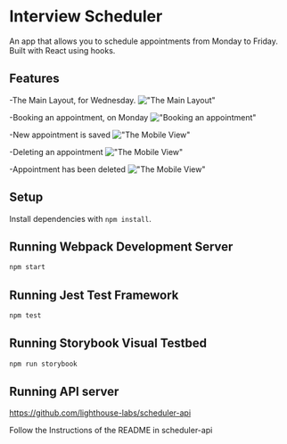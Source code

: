 # Interview Scheduler

An app that allows you to schedule appointments from Monday to Friday. Built with React using hooks.

## Features

-The Main Layout, for Wednesday.
!["The Main Layout"](https://github.com/mrfinesse47/scheduler/blob/master/docs/1.png?raw=true)

-Booking an appointment, on Monday
!["Booking an appointment"](https://github.com/mrfinesse47/scheduler/blob/master/docs/5.png?raw=true)

-New appointment is saved
!["The Mobile View"](https://github.com/mrfinesse47/scheduler/blob/master/docs/4.png?raw=true)

-Deleting an appointment
!["The Mobile View"](https://github.com/mrfinesse47/scheduler/blob/master/docs/3.png?raw=true)

-Appointment has been deleted
!["The Mobile View"](https://github.com/mrfinesse47/scheduler/blob/master/docs/2.png?raw=true)

## Setup

Install dependencies with `npm install`.

## Running Webpack Development Server

```sh
npm start
```

## Running Jest Test Framework

```sh
npm test
```

## Running Storybook Visual Testbed

```sh
npm run storybook
```

## Running API server

https://github.com/lighthouse-labs/scheduler-api

Follow the Instructions of the README in scheduler-api
